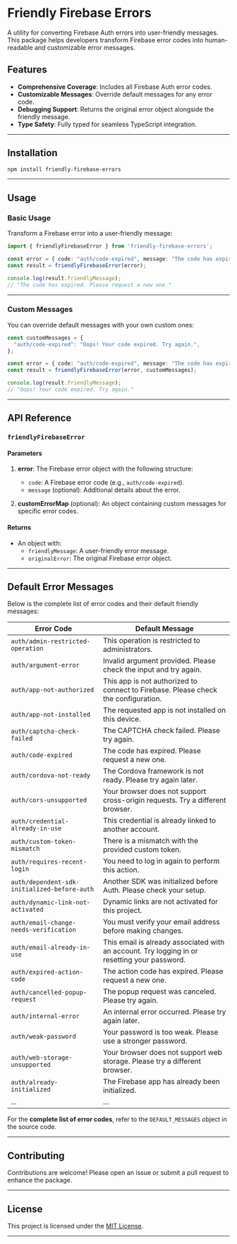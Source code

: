 # Friendly Firebase Errors

A utility for converting Firebase Auth errors into user-friendly messages. This package helps developers transform Firebase error codes into human-readable and customizable error messages.

## Features

- **Comprehensive Coverage**: Includes all Firebase Auth error codes.
- **Customizable Messages**: Override default messages for any error code.
- **Debugging Support**: Returns the original error object alongside the friendly message.
- **Type Safety**: Fully typed for seamless TypeScript integration.

---

## Installation

```bash
npm install friendly-firebase-errors
```

---

## Usage

### Basic Usage

Transform a Firebase error into a user-friendly message:

```ts
import { friendlyFirebaseError } from 'friendly-firebase-errors';

const error = { code: "auth/code-expired", message: "The code has expired." };
const result = friendlyFirebaseError(error);

console.log(result.friendlyMessage); 
// "The code has expired. Please request a new one."
```

---

### Custom Messages

You can override default messages with your own custom ones:

```ts
const customMessages = {
  "auth/code-expired": "Oops! Your code expired. Try again.",
};

const error = { code: "auth/code-expired", message: "The code has expired." };
const result = friendlyFirebaseError(error, customMessages);

console.log(result.friendlyMessage); 
// "Oops! Your code expired. Try again."
```

---

## API Reference

### `friendlyFirebaseError`

#### Parameters

1. **error**: The Firebase error object with the following structure:
   - `code`: A Firebase error code (e.g., `auth/code-expired`).
   - `message` (optional): Additional details about the error.

2. **customErrorMap** (optional): An object containing custom messages for specific error codes.

#### Returns

- An object with:
  - `friendlyMessage`: A user-friendly error message.
  - `originalError`: The original Firebase error object.

---

## Default Error Messages

Below is the complete list of error codes and their default friendly messages:

| Error Code                                   | Default Message                                                                 |
|---------------------------------------------|---------------------------------------------------------------------------------|
| `auth/admin-restricted-operation`           | This operation is restricted to administrators.                                |
| `auth/argument-error`                       | Invalid argument provided. Please check the input and try again.              |
| `auth/app-not-authorized`                   | This app is not authorized to connect to Firebase. Please check the configuration. |
| `auth/app-not-installed`                    | The requested app is not installed on this device.                            |
| `auth/captcha-check-failed`                 | The CAPTCHA check failed. Please try again.                                   |
| `auth/code-expired`                         | The code has expired. Please request a new one.                               |
| `auth/cordova-not-ready`                    | The Cordova framework is not ready. Please try again later.                   |
| `auth/cors-unsupported`                     | Your browser does not support cross-origin requests. Try a different browser. |
| `auth/credential-already-in-use`            | This credential is already linked to another account.                         |
| `auth/custom-token-mismatch`                | There is a mismatch with the provided custom token.                           |
| `auth/requires-recent-login`                | You need to log in again to perform this action.                              |
| `auth/dependent-sdk-initialized-before-auth`| Another SDK was initialized before Auth. Please check your setup.             |
| `auth/dynamic-link-not-activated`           | Dynamic links are not activated for this project.                             |
| `auth/email-change-needs-verification`      | You must verify your email address before making changes.                     |
| `auth/email-already-in-use`                 | This email is already associated with an account. Try logging in or resetting your password. |
| `auth/expired-action-code`                  | The action code has expired. Please request a new one.                        |
| `auth/cancelled-popup-request`              | The popup request was canceled. Please try again.                             |
| `auth/internal-error`                       | An internal error occurred. Please try again later.                           |
| `auth/weak-password`                        | Your password is too weak. Please use a stronger password.                    |
| `auth/web-storage-unsupported`              | Your browser does not support web storage. Please try a different browser.    |
| `auth/already-initialized`                  | The Firebase app has already been initialized.                                |
| ...                                         | ...                                                                           |

For the **complete list of error codes**, refer to the `DEFAULT_MESSAGES` object in the source code.

---

## Contributing

Contributions are welcome! Please open an issue or submit a pull request to enhance the package.

---

## License

This project is licensed under the [MIT License](LICENSE).

---
